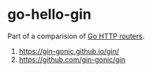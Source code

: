 # go-hello-gin

Part of a comparision of [Go HTTP routers](https://github.com/avelino/awesome-go/blob/master/README.md#routers).

1. https://gin-gonic.github.io/gin/
1. https://github.com/gin-gonic/gin
